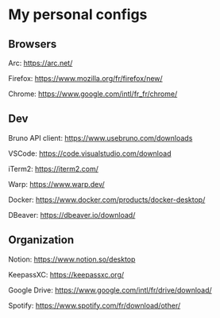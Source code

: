# My personal configs

## Browsers
Arc: https://arc.net/

Firefox: https://www.mozilla.org/fr/firefox/new/

Chrome: https://www.google.com/intl/fr_fr/chrome/


## Dev
Bruno API client: https://www.usebruno.com/downloads

VSCode: https://code.visualstudio.com/download

iTerm2: https://iterm2.com/

Warp: https://www.warp.dev/

Docker: https://www.docker.com/products/docker-desktop/

DBeaver: https://dbeaver.io/download/


## Organization
Notion: https://www.notion.so/desktop

KeepassXC: https://keepassxc.org/

Google Drive: https://www.google.com/intl/fr/drive/download/

Spotify: https://www.spotify.com/fr/download/other/

